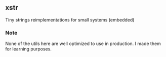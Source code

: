 ## xstr
Tiny strings reimplementations for small systems (embedded)

### Note
None of the utils here are well optimized to use in production. I made them for learning purposes.
